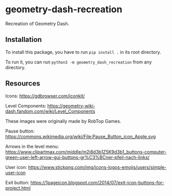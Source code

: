# geometry-dash-recreation

Recreation of Geometry Dash.

## Installation

To install this package, you have to run `pip install .` in its root directory.

To run it, you can run `python3 -m geometry_dash_recreation` from any directory.

## Resources

Icons: https://gdbrowser.com/iconkit/

Level Components: https://geometry-wiki-dash.fandom.com/wiki/Level_Components

These images were originally made by RobTop Games.


Pause button: https://commons.wikimedia.org/wiki/File:Pause_Button_icon_Apple.svg

Arrows in the level menu: https://www.clipartmax.com/middle/m2i8d3b1Z5K9d3b1_buttons-computer-green-user-left-arrow-gui-buttons-gr%C3%BCner-pfeil-nach-links/

User icon: https://www.stickpng.com/img/icons-logos-emojis/users/simple-user-icon

Exit button: https://1pageicon.blogspot.com/2014/07/exit-icon-buttons-for-project.html
